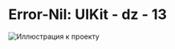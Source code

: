 # Error-Nil: UIKit - dz - 13

![Иллюстрация к проекту](https://api.webdmitriev.com/wp-content/uploads/2024/08/uikit-13-dz.jpg)
